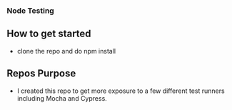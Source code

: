 ### Node Testing

## How to get started

- clone the repo and do npm install

## Repos Purpose

- I created this repo to get more exposure to a few different test runners including Mocha and Cypress.
